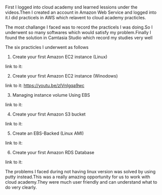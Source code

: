 First I logged into cloud academy snd learned lessions under the videos.Then I created an account in Amazon Web Service and logged into it.I did practicels in AWS which relavent to cloud academy practicles.

The most challange I faced was to record the practicels I was doing.So I underwent so many softwares which would satisfy my problem.Finally I found the solution in Camtasia Studio which record my studies very well

The six practicles I underwent as follows

1. Create your first Amazon EC2 instance (Linux)

link to it: 


2. Create your first Amazon EC2 instance (Winodows)

link to it: https://youtu.be/zlVnIgqa9wc

3. Managing instance volume Using EBS

link to it: 

4. Create your first Amazon S3 bucket

link to it: 

5. Create an EBS-Backed (Linux AMI)

link to it: 

6. Create your first Amazon RDS Database

link to it: 

The problems I faced during not having linux version was solved by using putty instead.This was a really amazing opportunity for us to work with cloud academy.They were much user friendly and can understand what to do very clearly.



